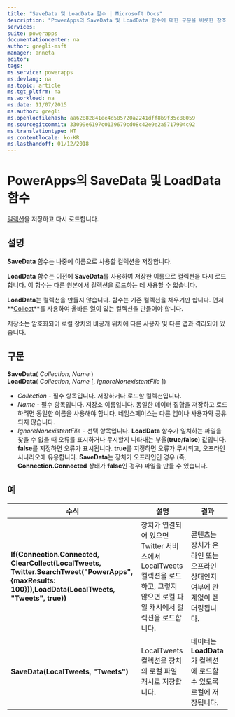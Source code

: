 ```yaml
---
title: "SaveData 및 LoadData 함수 | Microsoft Docs"
description: "PowerApps의 SaveData 및 LoadData 함수에 대한 구문을 비롯한 참조 정보"
services: 
suite: powerapps
documentationcenter: na
author: gregli-msft
manager: anneta
editor: 
tags: 
ms.service: powerapps
ms.devlang: na
ms.topic: article
ms.tgt_pltfrm: na
ms.workload: na
ms.date: 11/07/2015
ms.author: gregli
ms.openlocfilehash: aa62882841ee4d585720a2241dff8b9f35c88059
ms.sourcegitcommit: 33099e6197c0139679cd08c42e9e2a5717904c92
ms.translationtype: HT
ms.contentlocale: ko-KR
ms.lasthandoff: 01/12/2018
---
```

# <a name="savedata-and-loaddata-functions-in-powerapps"></a>PowerApps의 SaveData 및 LoadData 함수
[컬렉션](../working-with-data-sources.md#collections)을 저장하고 다시 로드합니다.

## <a name="description"></a>설명
**SaveData** 함수는 나중에 이름으로 사용할 컬렉션을 저장합니다.  

**LoadData** 함수는 이전에 **SaveData**를 사용하여 저장한 이름으로 컬렉션을 다시 로드합니다. 이 함수는 다른 원본에서 컬렉션을 로드하는 데 사용할 수 없습니다.  

**LoadData**는 컬렉션을 만들지 않습니다. 함수는 기존 컬렉션을 채우기만 합니다. 먼저 **[Collect](function-clear-collect-clearcollect.md)**를 사용하여 올바른 [열](../working-with-tables.md#columns)이 있는 컬렉션을 만들어야 합니다.

저장소는 암호화되어 로컬 장치의 비공개 위치에 다른 사용자 및 다른 앱과 격리되어 있습니다.  

## <a name="syntax"></a>구문
**SaveData**( *Collection*, *Name* )<br>**LoadData**( *Collection*, *Name* [, *IgnoreNonexistentFile* ])

* *Collection* - 필수 항목입니다.  저장하거나 로드할 컬렉션입니다.
* *Name* - 필수 항목입니다.  저장소 이름입니다. 동일한 데이터 집합을 저장하고 로드하려면 동일한 이름을 사용해야 합니다. 네임스페이스는 다른 앱이나 사용자와 공유되지 않습니다.
* *IgnoreNonexistentFile* - 선택 항목입니다. **LoadData** 함수가 일치하는 파일을 찾을 수 없을 때 오류를 표시하거나 무시할지 나타내는 부울(**true**/**false**) 값입니다. **false**를 지정하면 오류가 표시됩니다. **true**를 지정하면 오류가 무시되고, 오프라인 시나리오에 유용합니다. **SaveData**는 장치가 오프라인인 경우 (즉, **Connection.Connected** 상태가 **false**인 경우) 파일을 만들 수 있습니다.

## <a name="examples"></a>예
| 수식 | 설명 | 결과 |
| --- | --- | --- |
| **If(Connection.Connected, ClearCollect(LocalTweets, Twitter.SearchTweet("PowerApps", {maxResults: 100})),LoadData(LocalTweets, "Tweets", true))** |장치가 연결되어 있으면 Twitter 서비스에서 LocalTweets 컬렉션을 로드하고, 그렇지 않으면 로컬 파일 캐시에서 컬렉션을 로드합니다. |콘텐츠는 장치가 온라인 또는 오프라인 상태인지 여부에 관계없이 렌더링됩니다. |
| **SaveData(LocalTweets, "Tweets")** |LocalTweets 컬렉션을 장치의 로컬 파일 캐시로 저장합니다. |데이터는 **LoadData**가 컬렉션에 로드할 수 있도록 로컬에 저장됩니다. |

